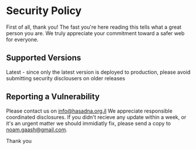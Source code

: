 # Security Policy

First of all, thank you! The fast you're here reading this tells what a great person you are. We truly appreciate your commitment toward a safer web for everyone.

## Supported Versions

Latest - since only the latest version is deployed to production, please avoid submitting security disclousers on older releases

## Reporting a Vulnerability

Please contact us on info@hasadna.org.il
We appreciate responsible coordinated disclosures.
If you didn't recieve any update within a week, or it's an urgent matter we should immidiatly fix, please send a copy to noam.gaash@gmail.com.

Thank you
